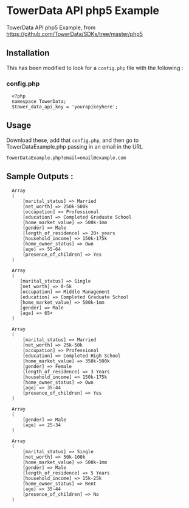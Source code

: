 # TowerData API php5 Example

TowerData API php5 Example, from https://github.com/TowerData/SDKs/tree/master/php5

## Installation

This has been modified to look for a `config.php` file with the following :

### config.php

      <?php
      namespace TowerData;
      $tower_data_api_key = 'yourapikeyhere';

## Usage

Download these, add that `config.php`, and then go to TowerDataExample.php passing in an email in the URL

`TowerDataExample.php?email=email@example.com`

## Sample Outputs :

      Array
      (
          [marital_status] => Married
          [net_worth] => 250k-500k
          [occupation] => Professional
          [education] => Completed Graduate School
          [home_market_value] => 500k-1mm
          [gender] => Male
          [length_of_residence] => 20+ years
          [household_income] => 150k-175k
          [home_owner_status] => Own
          [age] => 55-64
          [presence_of_children] => Yes
      )

      Array
      (
         [marital_status] => Single
         [net_worth] => 0-5k
         [occupation] => Middle Management
         [education] => Completed Graduate School
         [home_market_value] => 500k-1mm
         [gender] => Male
         [age] => 65+
      )

      Array
      (
          [marital_status] => Married
          [net_worth] => 25k-50k
          [occupation] => Professional
          [education] => Completed High School
          [home_market_value] => 350k-500k
          [gender] => Female
          [length_of_residence] => 3 Years
          [household_income] => 150k-175k
          [home_owner_status] => Own
          [age] => 35-44
          [presence_of_children] => Yes
      )

      Array
      (
          [gender] => Male
          [age] => 25-34
      )

      Array
      (
          [marital_status] => Single
          [net_worth] => 50k-100k
          [home_market_value] => 500k-1mm
          [gender] => Male
          [length_of_residence] => 5 Years
          [household_income] => 15k-25k
          [home_owner_status] => Rent
          [age] => 35-44
          [presence_of_children] => No
      )
